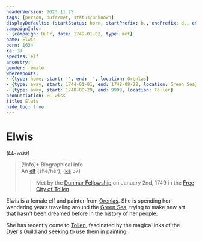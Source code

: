 ```yaml
---
headerVersion: 2023.11.25
tags: [person, dufr/met, status/unknown]
displayDefaults: {startStatus: born, startPrefix: b., endPrefix: d., endStatus: died}
campaignInfo:
- {campaign: DuFr, date: 1749-01-02, type: met}
name: Elwis
born: 1634
ka: 37
species: elf
ancestry:
gender: female
whereabouts:
- {type: home, start: '', end: '', location: Orenlas}
- {type: away, start: 1744-01-01, end: 1748-08-28, location: Green Sea}
- {type: away, start: 1748-08-29, end: 9999, location: Tollen}
pronunciation: EL-wiss
title: Elwis
hide_toc: true
---
```

# Elwis
*(EL-wiss)*
>[!info]+ Biographical Info  
> An [elf](<../../species/children-of-the-embodied-gods/elves/elves.md>) (she/her), ([ka](<../../species/children-of-the-embodied-gods/elves/the-cycle-of-generations.md>) 37)  
>   
>>   
>>  Met by the [Dunmar Fellowship](<../pcs/dunmar-fellowship/dunmar-fellowship.md>) on January 2nd, 1749 in the [Free City of Tollen](<../../gazetteer/western-green-sea/tollen/tollen.md>) 

Elwis is a female elf and painter from [Orenlas](<../../gazetteer/istaros-watershed/orenlas/orenlas.md>). She is spending her wandering years traveling around the [Green Sea](<../../gazetteer/green-sea.md>), trying to make new art that hasn't been dreamed before in the history of her people. 
 
She has recently come to [Tollen](<../../gazetteer/western-green-sea/tollen/tollen.md>), fascinated by the magical inks of the Dyer's Guild and seeking to use them in painting. 


